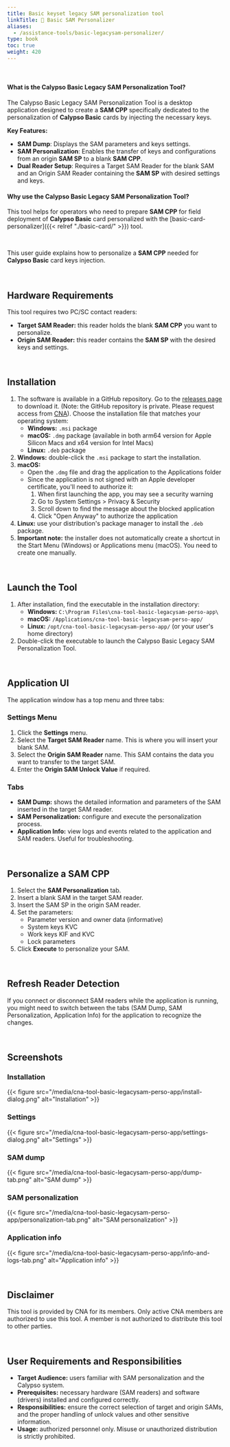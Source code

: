 ```yaml
---
title: Basic keyset legacy SAM personalization tool
linkTitle: 🚫 Basic SAM Personalizer
aliases:
  - /assistance-tools/basic-legacysam-personalizer/
type: book
toc: true
weight: 420
---
```


<br>

#### What is the Calypso Basic Legacy SAM Personalization Tool?
The Calypso Basic Legacy SAM Personalization Tool is a desktop application designed to create a **SAM CPP** specifically
dedicated to the personalization of **Calypso Basic** cards by injecting the necessary keys.

**Key Features:**
- **SAM Dump**: Displays the SAM parameters and keys settings.
- **SAM Personalization**: Enables the transfer of keys and configurations from an origin **SAM SP** to a blank 
  **SAM CPP**.
- **Dual Reader Setup**: Requires a Target SAM Reader for the blank SAM and an Origin SAM Reader containing the 
  **SAM SP** with desired settings and keys.

#### Why use the Calypso Basic Legacy SAM Personalization Tool?
This tool helps for operators who need to prepare **SAM CPP** for field deployment of **Calypso Basic** card 
personalized with the [basic-card-personalizer]({{< relref "./basic-card/" >}}) tool.

<br>

This user guide explains how to personalize a **SAM CPP** needed for **Calypso Basic** card keys injection.

<br>

## Hardware Requirements

This tool requires two PC/SC contact readers:

* **Target SAM Reader:** this reader holds the blank **SAM CPP** you want to personalize.
* **Origin SAM Reader:** this reader contains the **SAM SP** with the desired keys and settings.

<br>

## Installation

1. The software is available in a GitHub repository. Go to
   the [releases page](https://github.com/calypsonet/cna-tool-basic-legacysam-perso-app/releases) to download it. (Note:
   the GitHub repository is private. Please request access from [CNA](https://calypsonet.org)). Choose the installation
   file that matches your operating system:
   * **Windows:** `.msi` package
   * **macOS:** `.dmg` package (available in both arm64 version for Apple Silicon Macs and x64 version for Intel Macs)
   * **Linux:** `.deb` package
2. **Windows:** double-click the `.msi` package to start the installation.
3. **macOS:**
   * Open the `.dmg` file and drag the application to the Applications folder
   * Since the application is not signed with an Apple developer certificate, you'll need to authorize it:
      1. When first launching the app, you may see a security warning
      2. Go to System Settings > Privacy & Security
      3. Scroll down to find the message about the blocked application
      4. Click "Open Anyway" to authorize the application
4. **Linux:** use your distribution's package manager to install the `.deb` package.
5. **Important note:** the installer does not automatically create a shortcut in the Start Menu (Windows) or
   Applications menu (macOS). You need to create one manually.
<br>

## Launch the Tool

1. After installation, find the executable in the installation directory:
    * **Windows:** `C:\Program Files\cna-tool-basic-legacysam-perso-app\`
    * **macOS:** `/Applications/cna-tool-basic-legacysam-perso-app/`
    * **Linux:** `/opt/cna-tool-basic-legacysam-perso-app/` (or your user's home directory)
2. Double-click the executable to launch the Calypso Basic Legacy SAM Personalization Tool.

<br>

## Application UI

The application window has a top menu and three tabs:

### Settings Menu

1. Click the **Settings** menu.
2. Select the **Target SAM Reader** name. This is where you will insert your blank SAM.
3. Select the **Origin SAM Reader** name. This SAM contains the data you want to transfer to the target SAM.
4. Enter the **Origin SAM Unlock Value** if required.

### Tabs

* **SAM Dump:** shows the detailed information and parameters of the SAM inserted in the target SAM reader.
* **SAM Personalization:** configure and execute the personalization process.
* **Application Info:** view logs and events related to the application and SAM readers. Useful for troubleshooting.

<br>

## Personalize a SAM CPP

1. Select the **SAM Personalization** tab.
2. Insert a blank SAM in the target SAM reader.
3. Insert the SAM SP in the origin SAM reader.
4. Set the parameters:
    * Parameter version and owner data (informative)
    * System keys KVC
    * Work keys KIF and KVC
    * Lock parameters
5. Click **Execute** to personalize your SAM.

<br>

## Refresh Reader Detection

If you connect or disconnect SAM readers while the application is running, you might need to switch between the tabs
(SAM Dump, SAM Personalization, Application Info) for the application to recognize the changes.

<br>

## Screenshots

### Installation
{{< figure src="/media/cna-tool-basic-legacysam-perso-app/install-dialog.png" alt="Installation" >}}

### Settings
{{< figure src="/media/cna-tool-basic-legacysam-perso-app/settings-dialog.png" alt="Settings" >}}

### SAM dump
{{< figure src="/media/cna-tool-basic-legacysam-perso-app/dump-tab.png" alt="SAM dump" >}}

### SAM personalization
{{< figure src="/media/cna-tool-basic-legacysam-perso-app/personalization-tab.png" alt="SAM personalization" >}}

### Application info
{{< figure src="/media/cna-tool-basic-legacysam-perso-app/info-and-logs-tab.png" alt="Application info" >}}

<br>

## Disclaimer

This tool is provided by CNA for its members. Only active CNA members are authorized to use this tool. A member is not
authorized to distribute this tool to other parties.

<br>

## User Requirements and Responsibilities

* **Target Audience:** users familiar with SAM personalization and the Calypso system.
* **Prerequisites:** necessary hardware (SAM readers) and software (drivers) installed and configured correctly.
* **Responsibilities:** ensure the correct selection of target and origin SAMs, and the proper handling of unlock values
  and other sensitive information.
* **Usage:** authorized personnel only. Misuse or unauthorized distribution is strictly prohibited.